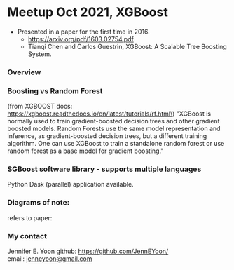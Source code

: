 # Meetup Oct 2021, XGBoost  

 * Presented in a paper for the first time in 2016.  
   - https://arxiv.org/pdf/1603.02754.pdf 
   - Tianqi Chen and Carlos Guestrin, XGBoost: A Scalable Tree Boosting System.  

### Overview   


### Boosting vs Random Forest  
\(from XGBOOST docs:  https://xgboost.readthedocs.io/en/latest/tutorials/rf.html\)
"XGBoost is normally used to train gradient-boosted decision trees and other gradient boosted models. Random Forests use the same model representation and inference, as gradient-boosted decision trees, but a different training algorithm. One can use XGBoost to train a standalone random forest or use random forest as a base model for gradient boosting."   


### SGBoost software library - supports multiple languages  
Python Dask (parallel) application available.  

### Diagrams of note:  

refers to paper:  

### My contact  
Jennifer E. Yoon  github: https://github.com/JennEYoon/  
email:  jenneyoon@gmail.com  
